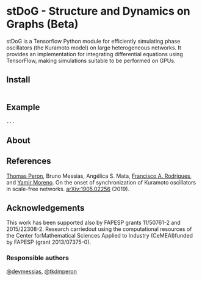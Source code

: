 # stDoG - Structure and Dynamics on Graphs (Beta)

stDoG is a Tensorflow Python module for efficiently simulating phase oscillators (the Kuramoto model) on large heterogeneous networks. It provides an implementation for integrating differential equations using TensorFlow, making simulations suitable to be performed on GPUs.

## Install

```

```

## Example



```python
...
```

## About




## References

[Thomas Peron](https://tkdmperon.github.io/), Bruno Messias, Angélica S. Mata, [Francisco A. Rodrigues](http://conteudo.icmc.usp.br/pessoas/francisco/), and [Yamir Moreno](http://cosnet.bifi.es/people/yamir-moreno/). On the onset of synchronization of Kuramoto oscillators in scale-free networks. [arXiv:1905.02256](https://arxiv.org/abs/1905.02256) (2019).

## Acknowledgements

This work has been supported also by FAPESP grants  11/50761-2  and  2015/22308-2.   Research  carriedout using the computational resources of the Center forMathematical  Sciences  Applied  to  Industry  (CeMEAI)funded by FAPESP (grant 2013/07375-0).
 
### Responsible authors

[@devmessias](https://github.com/devmessias), [@tkdmperon](https://github.com/tkdmperon)
